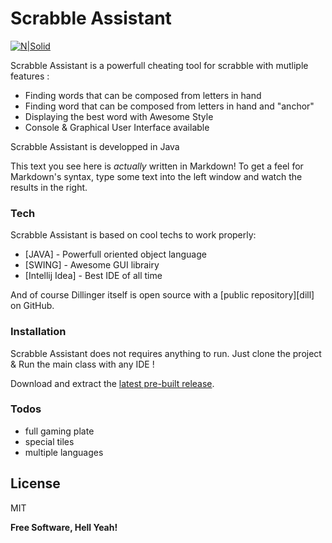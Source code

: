 # Scrabble Assistant

[![N|Solid](http://i.imgur.com/DSDMqNc.png)](http://i.imgur.com/DSDMqNc.png)

Scrabble Assistant is a powerfull cheating tool for scrabble with mutliple features :
  - Finding words that can be composed from letters in hand
  - Finding word that can be composed from letters in hand and "anchor"
  - Displaying the best word with Awesome Style
  - Console & Graphical User Interface available

Scrabble Assistant is developped in Java

This text you see here is *actually* written in Markdown! To get a feel for Markdown's syntax, type some text into the left window and watch the results in the right.

### Tech

Scrabble Assistant is based on cool techs to work properly:

* [JAVA] - Powerfull oriented object language
* [SWING] - Awesome GUI librairy
* [Intellij Idea] - Best IDE of all time

And of course Dillinger itself is open source with a [public repository][dill]
 on GitHub.

### Installation

Scrabble Assistant does not requires anything to run.
Just clone the project & Run the main class with any IDE !

Download and extract the [latest pre-built release](https://github.com/joemccann/dillinger/releases).

### Todos

 - full gaming plate
 - special tiles
 - multiple languages

License
----

MIT


**Free Software, Hell Yeah!**
